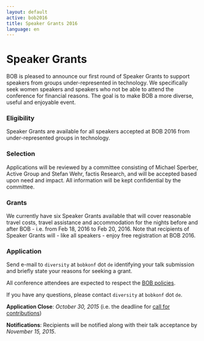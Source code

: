 ```yaml
---
layout: default
active: bob2016
title: Speaker Grants 2016
language: en
---
```


# Speaker Grants

BOB is pleased to announce our first round of Speaker Grants to
support speakers from groups under-represented in technology.  We
specifically seek women speakers and speakers who not be able to
attend the conference for financial reasons.  The goal is to make BOB
a more diverse, useful and enjoyable event.

### Eligibility

Speaker Grants are available for all speakers accepted at
BOB 2016 from under-represented groups in technology.

### Selection

Applications will be reviewed by a committee consisting of
Michael Sperber, Active Group and Stefan Wehr, factis Research, and
will be accepted based upon need and impact. All information will be
kept confidential by the committee.

### Grants

We currently have six Speaker Grants available that will cover
reasonable travel costs, travel assistance and accommodation for the
nights before and after BOB - i.e. from Feb 18, 2016 to Feb 20, 2016.
Note that recipients of Speaker Grants will - like all speakers -
enjoy free registration at BOB 2016.

### Application

Send e-mail to `diversity` at `bobkonf` dot `de` identifying your talk
submission and briefly state your reasons for seeking a grant.

All conference attendees are expected to respect the [BOB
policies](http://bobkonf.de/en/policies.html).

If you have any questions, please contact `diversity` at `bobkonf` dot
`de`.

**Application Close**: *October 30, 2015* (i.e. the deadline for
[call for contributions](cfp.html))

**Notifications**: Recipients will be notified along with their talk
acceptance by *November 15, 2015*.
